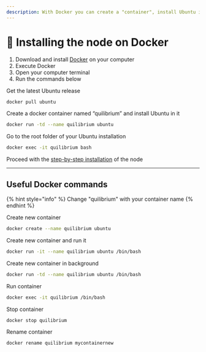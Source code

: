 ```yaml
---
description: With Docker you can create a "container", install Ubuntu in it and run a node
---
```


# 🐳 Installing the node on Docker

1. Download and install [Docker](https://www.docker.com/) on your computer
2. Execute Docker
3. Open your computer terminal
4. Run the commands below

Get the latest Ubuntu release

```bash
docker pull ubuntu
```

Create a docker container named “quilibrium” and install Ubuntu in it

```bash
docker run -td --name quilibrium ubuntu
```

Go to the root folder of your Ubuntu installation

```bash
docker exec -it quilibrium bash
```

Proceed with the [step-by-step installation](../archive/node-step-by-step-installation.md) of the node

***

## Useful Docker commands

{% hint style="info" %}
Change "quilibrium" with your container name
{% endhint %}

Create new container

```bash
docker create --name quilibrium ubuntu
```

Create new container and run it

```bash
docker run -it --name quilibrium ubuntu /bin/bash
```

Create new container in background

```bash
docker run -td --name quilibrium ubuntu /bin/bash
```

Run container

```bash
docker exec -it quilibrium /bin/bash
```

Stop container

```bash
docker stop quilibrium
```

Rename container

```bash
docker rename quilibrium mycontainernew
```
